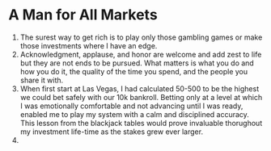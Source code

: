# A Man for All Markets

1. The surest way to get rich is to play only those gambling games or make those investments where I have an edge. 
2. Acknowledgment, applause, and honor are welcome and add zest to life but they are not ends to be pursued. What matters is what you do and how you do it, the quality of the time you spend, and the people you share it with.
3. When first start at Las Vegas, I had calculated 50-500 to be the highest we could bet safely with our 10k bankroll. Betting only at a level at which I was emotionally comfortable and not advancing until I was ready, enabled me to play my system with a calm and disciplined accuracy. This lesson from the blackjack tables would prove invaluable thorughout my investment life-time as the stakes grew ever larger. 
4. 
